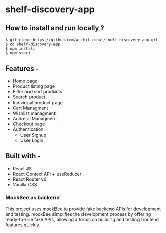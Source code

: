 # shelf-discovery-app

## **How to install and run locally ?**

```
$ git clone https://github.com/archit-rohal/shelf-discovery-app.git
$ cd shelf-discovery-app
$ npm install
$ npm start
```
## **Features -**

- Home page
- Product listing page
- Filter and sort products
- Search product
- Individual product page
- Cart Managment
- Wishlist managment
- Address Managment
- Checkout page
- Authentication:
  - User Signup
  - User Login

## **Built with -**

- React JS
- React Context API + useReducer
- React Router v6
- Vanilla CSS

### MockBee as backend

This project uses [mockBee](https://mockbee.netlify.app/) to provide fake backend APIs for development and testing. mockBee simplifies the development process by offering ready-to-use fake APIs, allowing a focus on building and testing frontend features quickly.
